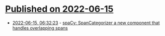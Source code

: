 # [Published on 2022-06-15](index.md)

* [2022-06-15, 06:32:23](https://news.ycombinator.com/item?id=31749783) - [spaCy: SpanCategorizer a new component that handles overlapping spans](https://explosion.ai/blog/spancat/)
